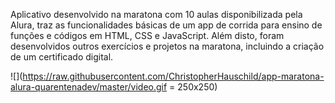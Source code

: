 Aplicativo desenvolvido na maratona com 10 aulas disponibilizada pela Alura, traz as funcionalidades básicas de um app de corrida para ensino de funções e códigos em HTML, CSS e JavaScript. Além disto, foram desenvolvidos outros exercícios e projetos na maratona, incluindo a criação de um certificado digital.



![](https://raw.githubusercontent.com/ChristopherHauschild/app-maratona-alura-quarentenadev/master/video.gif = 250x250)



